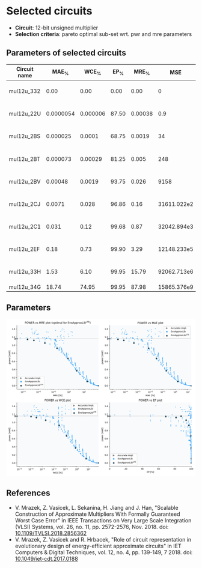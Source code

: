 
Selected circuits
===================
 - **Circuit**: 12-bit unsigned multiplier
 - **Selection criteria**: pareto optimal sub-set wrt. pwr and mre parameters

Parameters of selected circuits
----------------------------

| Circuit name | MAE<sub>%</sub> | WCE<sub>%</sub> | EP<sub>%</sub> | MRE<sub>%</sub> | MSE | Download |
| --- |  --- | --- | --- | --- | --- | --- | 
| mul12u_332 | 0.00 | 0.00 | 0.00 | 0.00 | 0 |  [[Verilog](mul12u_332.v)] [[Verilog<sub>PDK45</sub>](mul12u_332_pdk45.v)] [[C](mul12u_332.c)] |
| mul12u_22U | 0.0000054 | 0.000006 | 87.50 | 0.00038 | 0.9 |  [[Verilog](mul12u_22U.v)] [[Verilog<sub>PDK45</sub>](mul12u_22U_pdk45.v)] [[C](mul12u_22U.c)] |
| mul12u_2BS | 0.000025 | 0.0001 | 68.75 | 0.0019 | 34 |  [[Verilog](mul12u_2BS.v)] [[Verilog<sub>PDK45</sub>](mul12u_2BS_pdk45.v)] [[C](mul12u_2BS.c)] |
| mul12u_2BT | 0.000073 | 0.00029 | 81.25 | 0.005 | 248 |  [[Verilog](mul12u_2BT.v)] [[Verilog<sub>PDK45</sub>](mul12u_2BT_pdk45.v)] [[C](mul12u_2BT.c)] |
| mul12u_2BV | 0.00048 | 0.0019 | 93.75 | 0.026 | 9158 |  [[Verilog](mul12u_2BV.v)] [[Verilog<sub>PDK45</sub>](mul12u_2BV_pdk45.v)] [[C](mul12u_2BV.c)] |
| mul12u_2CJ | 0.0071 | 0.028 | 96.86 | 0.16 | 31611.022e2 |  [[Verilog](mul12u_2CJ.v)] [[Verilog<sub>PDK45</sub>](mul12u_2CJ_pdk45.v)] [[C](mul12u_2CJ.c)] |
| mul12u_2C1 | 0.031 | 0.12 | 99.68 | 0.87 | 32042.894e3 |  [[Verilog](mul12u_2C1.v)] [[Verilog<sub>PDK45</sub>](mul12u_2C1_pdk45.v)] [[C](mul12u_2C1.c)] |
| mul12u_2EF | 0.18 | 0.73 | 99.90 | 3.29 | 12148.233e5 |  [[Verilog](mul12u_2EF.v)] [[Verilog<sub>PDK45</sub>](mul12u_2EF_pdk45.v)] [[C](mul12u_2EF.c)] |
| mul12u_33H | 1.53 | 6.10 | 99.95 | 15.79 | 92062.713e6 |  [[Verilog](mul12u_33H.v)] [[Verilog<sub>PDK45</sub>](mul12u_33H_pdk45.v)] [[C](mul12u_33H.c)] |
| mul12u_34G | 18.74 | 74.95 | 99.95 | 87.98 | 15865.376e9 |  [[Verilog](mul12u_34G.v)]  [[C](mul12u_34G.c)] |
    
Parameters
--------------
![Parameters figure](fig.png)

References
--------------
   - V. Mrazek, Z. Vasicek, L. Sekanina, H. Jiang and J. Han, "Scalable Construction of Approximate Multipliers With Formally Guaranteed Worst Case Error" in IEEE Transactions on Very Large Scale Integration (VLSI) Systems, vol. 26, no. 11, pp. 2572-2576, Nov. 2018. doi: [10.1109/TVLSI.2018.2856362](https://dx.doi.org/10.1109/TVLSI.2018.2856362)
   - V. Mrazek, Z. Vasicek and R. Hrbacek, "Role of circuit representation in evolutionary design of energy-efficient approximate circuits" in IET Computers & Digital Techniques, vol. 12, no. 4, pp. 139-149, 7 2018. doi: [10.1049/iet-cdt.2017.0188](https://dx.doi.org/10.1049/iet-cdt.2017.0188)

             